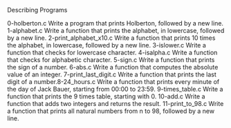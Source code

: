Describing Programs

0-holberton.c Write a program that prints Holberton, followed by a new line.
1-alphabet.c Write a function that prints the alphabet, in lowercase, followed by a new line.
2-print_alphabet_x10.c Write a function that prints 10 times the alphabet, in lowercase, followed by a new line.
3-islower.c Write a function that checks for lowercase character.
4-isalpha.c Write a function that checks for alphabetic character.
5-sign.c Write a function that prints the sign of a number.
6-abs.c Write a function that computes the absolute value of an integer.
7-print_last_digit.c Write a function that prints the last digit of a number.8-24_hours.c Write a function that prints every minute of the day of Jack Bauer, starting from 00:00 to 23:59.
 9-times_table.c Write a function that prints the 9 times table, starting with 0.
10-add.c Write a function that adds two integers and returns the result.
11-print_to_98.c Write a function that prints all natural numbers from n to 98, followed by a new line.
